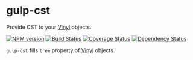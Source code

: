 # gulp-cst

Provide CST to your [Vinyl](https://github.com/gulpjs/vinyl) objects.

[![NPM version](http://img.shields.io/npm/v/gulp-cst.svg?style=flat)](http://www.npmjs.org/package/gulp-cst)
[![Build Status](http://img.shields.io/travis/yeti-or/gulp-cst/master.svg?style=flat&label=tests)](https://travis-ci.org/yeti-or/gulp-cst)
[![Coverage Status](https://img.shields.io/coveralls/yeti-or/gulp-cst.svg?branch=master&style=flat)](https://coveralls.io/r/yeti-or/gulp-cst)
[![Dependency Status](http://img.shields.io/david/yeti-or/gulp-cst.svg?style=flat)](https://david-dm.org/yeti-or/gulp-cst)

`gulp-cst` fills `tree` property of [Vinyl](https://github.com/gulpjs/vinyl) objects.

